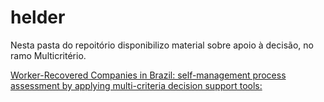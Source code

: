 # helder
Nesta pasta do repoitório disponibilizo material sobre apoio à decisão, no ramo Multicritério.

[Worker-Recovered Companies in Brazil: self-management process assessment by applying multi-criteria decision support tools:](https://www.researchgate.net/publication/318656900_Worker-Recovered_Companies_in_Brazil_self-management_process_assessment_by_applying_multi-criteria_decision_support_tools)
